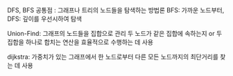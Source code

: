 DFS, BFS 공통점 : 그래프나 트리의 노드들을 탐색하는 방법론
BFS: 가까운 노드부터, DFS: 깊이를 우선시하여 탐색

Union-Find: 그래프의 노드들을 집합으로 관리
두 노드가 같은 집합에 속하는지 or
두 집합을 하나로 합치는 연산을 효율적으로 수행하는 데 사용

dijkstra: 가중치가 있는 그래프에서 한 노드로부터 다른 모든 노드까지의 최단거리를 찾는 데 사용


